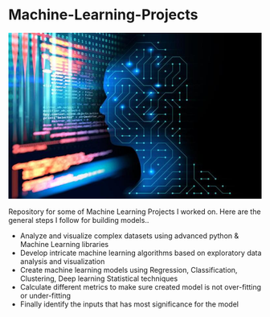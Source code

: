 # Machine-Learning-Projects
![](zmg/ml1.jpg)

Repository for some of Machine Learning Projects I worked on. Here are the general steps I follow for building models.. 
- Analyze and visualize complex datasets using advanced python & Machine Learning libraries
- Develop intricate machine learning algorithms based on exploratory data analysis and visualization
- Create machine learning models using Regression, Classification, Clustering, Deep learning Statistical techniques
- Calculate different metrics to make sure created model is not over-fitting or under-fitting 
- Finally identify the inputs that has most significance for the model
